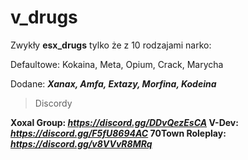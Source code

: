 # **v_drugs**

Zwykły **esx_drugs** tylko że z 10 rodzajami narko:

Defaultowe:
Kokaina,
Meta,
Opium,
Crack,
Marycha

Dodane:
***Xanax,
Amfa,
Extazy,
Morfina,
Kodeina***

> Discordy

**Xoxal Group: _https://discord.gg/DDvQezEsCA_
V-Dev: _https://discord.gg/F5fU8694AC_
70Town Roleplay: _https://discord.gg/v8VVvR8MRq_**
